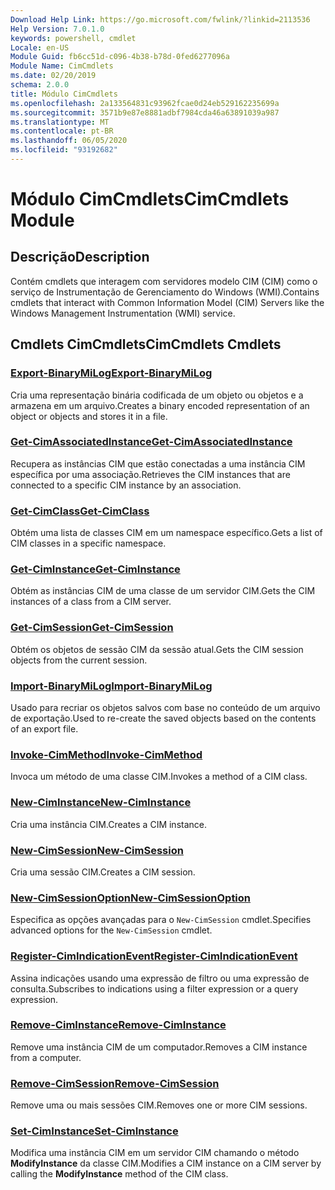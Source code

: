 ```yaml
---
Download Help Link: https://go.microsoft.com/fwlink/?linkid=2113536
Help Version: 7.0.1.0
keywords: powershell, cmdlet
Locale: en-US
Module Guid: fb6cc51d-c096-4b38-b78d-0fed6277096a
Module Name: CimCmdlets
ms.date: 02/20/2019
schema: 2.0.0
title: Módulo CimCmdlets
ms.openlocfilehash: 2a133564831c93962fcae0d24eb529162235699a
ms.sourcegitcommit: 3571b9e87e8881adbf7984cda46a63891039a987
ms.translationtype: MT
ms.contentlocale: pt-BR
ms.lasthandoff: 06/05/2020
ms.locfileid: "93192682"
---
```

# <span data-ttu-id="cf8ec-103">Módulo CimCmdlets</span><span class="sxs-lookup"><span data-stu-id="cf8ec-103">CimCmdlets Module</span></span>

## <span data-ttu-id="cf8ec-104">Descrição</span><span class="sxs-lookup"><span data-stu-id="cf8ec-104">Description</span></span>

<span data-ttu-id="cf8ec-105">Contém cmdlets que interagem com servidores modelo CIM (CIM) como o serviço de Instrumentação de Gerenciamento do Windows (WMI).</span><span class="sxs-lookup"><span data-stu-id="cf8ec-105">Contains cmdlets that interact with Common Information Model (CIM) Servers like the Windows Management Instrumentation (WMI) service.</span></span>

## <span data-ttu-id="cf8ec-106">Cmdlets CimCmdlets</span><span class="sxs-lookup"><span data-stu-id="cf8ec-106">CimCmdlets Cmdlets</span></span>

### [<span data-ttu-id="cf8ec-107">Export-BinaryMiLog</span><span class="sxs-lookup"><span data-stu-id="cf8ec-107">Export-BinaryMiLog</span></span>](Export-BinaryMiLog.md)
<span data-ttu-id="cf8ec-108">Cria uma representação binária codificada de um objeto ou objetos e a armazena em um arquivo.</span><span class="sxs-lookup"><span data-stu-id="cf8ec-108">Creates a binary encoded representation of an object or objects and stores it in a file.</span></span>

### [<span data-ttu-id="cf8ec-109">Get-CimAssociatedInstance</span><span class="sxs-lookup"><span data-stu-id="cf8ec-109">Get-CimAssociatedInstance</span></span>](Get-CimAssociatedInstance.md)
<span data-ttu-id="cf8ec-110">Recupera as instâncias CIM que estão conectadas a uma instância CIM específica por uma associação.</span><span class="sxs-lookup"><span data-stu-id="cf8ec-110">Retrieves the CIM instances that are connected to a specific CIM instance by an association.</span></span>

### [<span data-ttu-id="cf8ec-111">Get-CimClass</span><span class="sxs-lookup"><span data-stu-id="cf8ec-111">Get-CimClass</span></span>](Get-CimClass.md)
<span data-ttu-id="cf8ec-112">Obtém uma lista de classes CIM em um namespace específico.</span><span class="sxs-lookup"><span data-stu-id="cf8ec-112">Gets a list of CIM classes in a specific namespace.</span></span>

### [<span data-ttu-id="cf8ec-113">Get-CimInstance</span><span class="sxs-lookup"><span data-stu-id="cf8ec-113">Get-CimInstance</span></span>](Get-CimInstance.md)
<span data-ttu-id="cf8ec-114">Obtém as instâncias CIM de uma classe de um servidor CIM.</span><span class="sxs-lookup"><span data-stu-id="cf8ec-114">Gets the CIM instances of a class from a CIM server.</span></span>

### [<span data-ttu-id="cf8ec-115">Get-CimSession</span><span class="sxs-lookup"><span data-stu-id="cf8ec-115">Get-CimSession</span></span>](Get-CimSession.md)
<span data-ttu-id="cf8ec-116">Obtém os objetos de sessão CIM da sessão atual.</span><span class="sxs-lookup"><span data-stu-id="cf8ec-116">Gets the CIM session objects from the current session.</span></span>

### [<span data-ttu-id="cf8ec-117">Import-BinaryMiLog</span><span class="sxs-lookup"><span data-stu-id="cf8ec-117">Import-BinaryMiLog</span></span>](Import-BinaryMiLog.md)
<span data-ttu-id="cf8ec-118">Usado para recriar os objetos salvos com base no conteúdo de um arquivo de exportação.</span><span class="sxs-lookup"><span data-stu-id="cf8ec-118">Used to re-create the saved objects based on the contents of an export file.</span></span>

### [<span data-ttu-id="cf8ec-119">Invoke-CimMethod</span><span class="sxs-lookup"><span data-stu-id="cf8ec-119">Invoke-CimMethod</span></span>](Invoke-CimMethod.md)
<span data-ttu-id="cf8ec-120">Invoca um método de uma classe CIM.</span><span class="sxs-lookup"><span data-stu-id="cf8ec-120">Invokes a method of a CIM class.</span></span>

### [<span data-ttu-id="cf8ec-121">New-CimInstance</span><span class="sxs-lookup"><span data-stu-id="cf8ec-121">New-CimInstance</span></span>](New-CimInstance.md)
<span data-ttu-id="cf8ec-122">Cria uma instância CIM.</span><span class="sxs-lookup"><span data-stu-id="cf8ec-122">Creates a CIM instance.</span></span>

### [<span data-ttu-id="cf8ec-123">New-CimSession</span><span class="sxs-lookup"><span data-stu-id="cf8ec-123">New-CimSession</span></span>](New-CimSession.md)
<span data-ttu-id="cf8ec-124">Cria uma sessão CIM.</span><span class="sxs-lookup"><span data-stu-id="cf8ec-124">Creates a CIM session.</span></span>

### [<span data-ttu-id="cf8ec-125">New-CimSessionOption</span><span class="sxs-lookup"><span data-stu-id="cf8ec-125">New-CimSessionOption</span></span>](New-CimSessionOption.md)
<span data-ttu-id="cf8ec-126">Especifica as opções avançadas para o `New-CimSession` cmdlet.</span><span class="sxs-lookup"><span data-stu-id="cf8ec-126">Specifies advanced options for the `New-CimSession` cmdlet.</span></span>

### [<span data-ttu-id="cf8ec-127">Register-CimIndicationEvent</span><span class="sxs-lookup"><span data-stu-id="cf8ec-127">Register-CimIndicationEvent</span></span>](Register-CimIndicationEvent.md)
<span data-ttu-id="cf8ec-128">Assina indicações usando uma expressão de filtro ou uma expressão de consulta.</span><span class="sxs-lookup"><span data-stu-id="cf8ec-128">Subscribes to indications using a filter expression or a query expression.</span></span>

### [<span data-ttu-id="cf8ec-129">Remove-CimInstance</span><span class="sxs-lookup"><span data-stu-id="cf8ec-129">Remove-CimInstance</span></span>](Remove-CimInstance.md)
<span data-ttu-id="cf8ec-130">Remove uma instância CIM de um computador.</span><span class="sxs-lookup"><span data-stu-id="cf8ec-130">Removes a CIM instance from a computer.</span></span>

### [<span data-ttu-id="cf8ec-131">Remove-CimSession</span><span class="sxs-lookup"><span data-stu-id="cf8ec-131">Remove-CimSession</span></span>](Remove-CimSession.md)
<span data-ttu-id="cf8ec-132">Remove uma ou mais sessões CIM.</span><span class="sxs-lookup"><span data-stu-id="cf8ec-132">Removes one or more CIM sessions.</span></span>

### [<span data-ttu-id="cf8ec-133">Set-CimInstance</span><span class="sxs-lookup"><span data-stu-id="cf8ec-133">Set-CimInstance</span></span>](Set-CimInstance.md)
<span data-ttu-id="cf8ec-134">Modifica uma instância CIM em um servidor CIM chamando o método **ModifyInstance** da classe CIM.</span><span class="sxs-lookup"><span data-stu-id="cf8ec-134">Modifies a CIM instance on a CIM server by calling the **ModifyInstance** method of the CIM class.</span></span>

